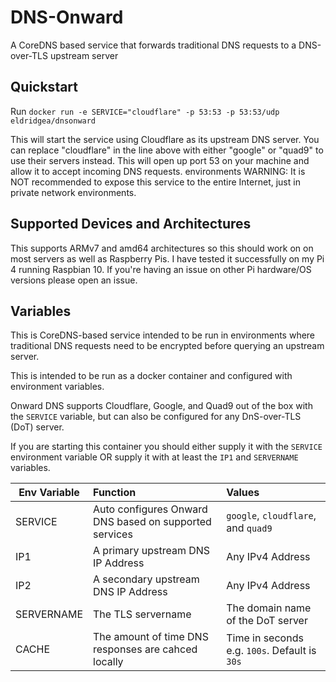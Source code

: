 # DNS-Onward
A CoreDNS based service that forwards traditional DNS requests to a DNS-over-TLS upstream server

## Quickstart

Run `docker run -e SERVICE="cloudflare" -p 53:53 -p 53:53/udp eldridgea/dnsonward`

This will start the service using Cloudflare as its upstream DNS server. You can replace "cloudflare" in the line above with either "google" or "quad9" to use their servers instead.
This will open up port 53 on your machine and allow it to accept incoming DNS requests.
environments
WARNING: It is NOT recommended to expose this service to the entire Internet, just in private network environments. 

## Supported Devices and Architectures

This supports ARMv7 and amd64 architectures so this should work on on most servers as well as Raspberry Pis.
I have tested it successfully on my Pi 4 running Raspbian 10. If you're having an issue on other Pi hardware/OS versions please open an issue.

## Variables

This is CoreDNS-based service intended to be run in environments where traditional DNS requests need to be encrypted before querying an upstream server.

This is intended to be run as a docker container and configured with environment variables.

Onward DNS supports Cloudflare, Google, and Quad9 out of the box with the `SERVICE` variable, but can also be configured for any DnS-over-TLS (DoT) server.

If you are starting this container you should either supply it with the `SERVICE` environment variable OR supply it with at least the `IP1` and `SERVERNAME` variables.

| Env Variable  | Function      | Values|
| ------------- |:-------------|:-----|
| SERVICE       | Auto configures Onward DNS based on supported services | `google`, `cloudflare`, and `quad9` |
| IP1           | A primary upstream DNS IP Address         |   Any IPv4 Address |
| IP2           | A secondary upstream DNS IP Address       |   Any IPv4 Address |
| SERVERNAME    | The TLS servername                        | The domain name of the DoT server |
| CACHE         | The amount of time DNS responses are cahced locally | Time in seconds e.g. `100s`. Default is `30s` |
